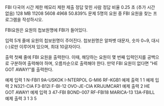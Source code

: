 FBI 다국어
시간 제한	메모리 제한	제출	정답	맞힌 사람	정답 비율
0.25 초 (추가 시간 없음)	128 MB	11208	5608	4968	50.839%
문제
5명의 요원 중 FBI 요원을 찾는 프로그램을 작성하시오.

FBI요원은 요원의 첩보원명에 FBI가 들어있다. 

입력
5개 줄에 요원의 첩보원명이 주어진다. 첩보원명은 알파벳 대문자, 숫자 0~9, 대시 (-)로만 이루어져 있으며, 최대 10글자이다.

출력
첫째 줄에 FBI 요원을 출력한다. 이때, 해당하는 요원이 몇 번째 입력인지를 공백으로 구분하여 출력해야 하며, 오름차순으로 출력해야 한다. 만약 FBI 요원이 없다면 "HE GOT AWAY!"를 출력한다.

예제 입력 1 
N-FBI1
9A-USKOK
I-NTERPOL
G-MI6
RF-KGB1
예제 출력 1 
1
예제 입력 2 
N321-CIA
F3-B12I
F-BI-12
OVO-JE-CIA
KRIJUMCAR1
예제 출력 2 
HE GOT AWAY!
예제 입력 3 
47-FBI
BOND-007
RF-FBI18
MARICA-13
13A-FBILL
예제 출력 3 
1 3 5